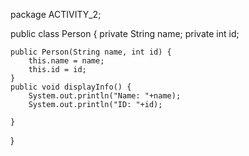 package ACTIVITY_2;

public class Person {
    private String name;
    private int id;

    public Person(String name, int id) {
        this.name = name;
        this.id = id;
    } 
    public void displayInfo() {
        System.out.println("Name: "+name);
        System.out.println("ID: "+id);

    }
}
